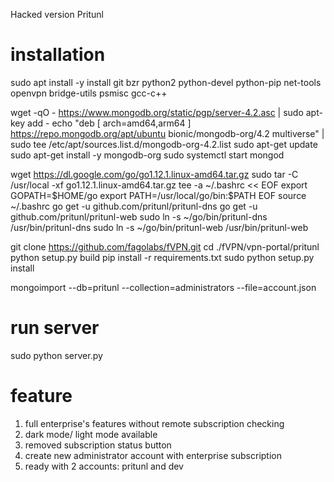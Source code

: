 Hacked version Pritunl

# installation

sudo apt install -y install git bzr python2 python-devel python-pip net-tools openvpn bridge-utils psmisc gcc-c++

wget -qO - https://www.mongodb.org/static/pgp/server-4.2.asc | sudo apt-key add -
echo "deb [ arch=amd64,arm64 ] https://repo.mongodb.org/apt/ubuntu bionic/mongodb-org/4.2 multiverse" | sudo tee /etc/apt/sources.list.d/mongodb-org-4.2.list
sudo apt-get update
sudo apt-get install -y mongodb-org
sudo systemctl start mongod


wget https://dl.google.com/go/go1.12.1.linux-amd64.tar.gz
sudo tar -C /usr/local -xf go1.12.1.linux-amd64.tar.gz
tee -a ~/.bashrc << EOF
export GOPATH=\$HOME/go
export PATH=/usr/local/go/bin:\$PATH
EOF
source ~/.bashrc
go get -u github.com/pritunl/pritunl-dns
go get -u github.com/pritunl/pritunl-web
sudo ln -s ~/go/bin/pritunl-dns /usr/bin/pritunl-dns
sudo ln -s ~/go/bin/pritunl-web /usr/bin/pritunl-web



git clone https://github.com/fagolabs/fVPN.git
cd ./fVPN/vpn-portal/pritunl 
python setup.py build
pip install -r requirements.txt
sudo python setup.py install

mongoimport --db=pritunl --collection=administrators --file=account.json


# run server
sudo python server.py

# feature
1. full enterprise's features without remote subscription checking
2. dark mode/ light mode available
3. removed subscription status button
4. create new administrator account with enterprise subscription
5. ready with 2 accounts: pritunl and dev